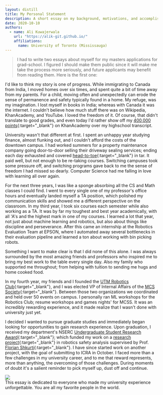 ```yaml
---
layout: distill
title: My Personal Statement
description: A short essay on my background, motivations, and accomplishments.
date: 2020-10-10
authors:
  - name: Ali Kuwajerwala
    url: "https://alik-git.github.io/"
    affiliations: 
      name: University of Toronto (Mississauga)
--- 
```


> I had to write two essays about myself for my masters applications for grad-school. I figured I should make them public since it will make me take the process more seriously, and future applicants may benefit from reading them. Here is the first one: 

<!-- 
My story --like everyone else's-- starts from a state of ignorance. It's easy to forget our humble beginnings given all the progress we've made, but rewind your own clock even a hundred generations, and you'll meet someone who knows embarrassingly little about the universe; just scarcely getting by. One shudders to think where we'll be a hundred generations from now.

On a smaller scale, I like to think my story is still one of progress.  -->

I'd like to think my story is one of progress. While immigrating to Canada from India, I moved homes over six times, and spent quite a bit of time away from my parents. For a child, moving often and unexpectedly can erode the sense of permanence and safety typically found in a home. 
My refuge, was my imagination. I lost myself in books in India; whereas with Canada it was the internet. I couldn't believe how much stuff there was on Wikipedia, KhanAcademy, and YouTube. I loved the freedom of it. Of course, that didn't translate to good grades, and even today I'd rather show off my [400,000 points][]{:target="_blank"} on KhanAcademy over my highschool transcript. 

[400,000 points]: https://www.khanacademy.org/profile/aliqk1603/
[contributions page]: https://en.wikipedia.org/wiki/Special:Contributions/Aliqk1603

University wasn't that different at first. I spent an unhappy year studying finance, almost flunking out, and I couldn't afford the costs of the downtown campus. I had worked summers for a property maintenance company going door-to-door selling their driveway sealing services; ending each day exhausted and covered [head-to-toe][]{:target="_blank"} in tar. It paid well, but not enough to be re-taking courses. Switching campuses took some pressure off, and switching programs gave back to me the sense of freedom I had missed so dearly. Computer Science had me falling in love with learning all over again.

[head-to-toe]: https://imgur.com/a/WGpdLac

For the next three years, I was like a sponge absorbing all the CS and Math classes I could find. I went to every single one of my professor's office hours and eventually landed myself a TA position, which polished my communication skills and showed me a different perspective on the classroom. In my third year, I took six courses each semester while also working as a TA. It was by far my toughest and best year academically, with all 'A's and the highest mark in one of my courses. I learned a lot that year, not just about machine learning and robotics, but also about things like discipline and perseverance. After this came an internship at the Robotics Evaluation Team at EPSON, where I automated away several bottlenecks in their evaluation pipeline and learned a ton about working with bin picking robots. 



Something I want to make clear is that I did none of this alone. I was always surrounded by the most amazing friends and professors who inspired me to bring my best work to the table every single day. Also my family who supported me throughout; from helping with tuition to sending me hugs and home cooked food.



In my fourth year, my friends and I founded the [UTM Robotics Club][]{:target="_blank"}, and I was elected VP of Internal Affairs of the [MCS Society][]{:target="_blank"}. Between those two organizations we coordinated and held over 50 events on campus. I personally ran ML workshops for the Robotics Club; resume workshops and games nights' for MCSS. It was an incredibly rewarding experience, and it made realize that I wasn't done with university just yet. 

[UTM Robotics Club]: https://utmrobotics.com/

[MCS Society]: https://www.instagram.com/utmmcss/

I decided I wanted to pursue graduate studies and immediately began looking for opportunities to gain research experience. Upon graduation, I received my department's NSERC [Undergraduate Student Research Award][]{:target="_blank"}; which funded my work on a [research project][]{:target="_blank"} in robotics safety analysis supervised by Prof. [Florian Shkurti][]{:target="_blank"}. I have since started work on another project, with the goal of submitting to ICRA in October. I faced more than a few challenges in my university career, and to me that reward represents, more than anything, the overcoming of those challenges. During moments of doubt it's a salient reminder to pick myself up, dust off and continue.

[research project]: https://rvl.cs.toronto.edu/backwards-reachability/

[Undergraduate Student Research Award]: https://www.nserc-crsng.gc.ca/students-etudiants/ug-pc/usra-brpc_eng.asp


[Florian Shkurti]: http://www.cs.toronto.edu/~florian/




<div class="l-page">
    <div class="l-page">
        <img class="img-fluid rounded z-depth-1" src="{{ site.baseurl }}/assets/img/group2017.jpg">
    </div>
</div>
<div class="caption">
    This essay is dedicated to everyone who made my university experience unforgettable. You are all my favorite people in the world. 
</div>

<!-- 

University for me has been challenging from day one. I'm incredibly proud of the fact that I didn't lose my focus and persevered. To me, this reward represents my overcoming of those challenges. 


ML and Robotics, and started looking for opportunities. 

, and started preparing for a career in grad school




I designed it to help solve my homework problems, and after showing it to my prof it is now listed as a tool in that course's recommended resources section! I also loved my job as a TA, 


which replaced my summer job. The summer was now spent making android apps, and my first app was a game where you solve simple graph theory puzzles inspired by my combinatorics course. 




Something I want to be clear about, is that I couldn't have done it alone. I was surrounded 



I started fresh with no pressure. After all, I couldn't exactly do much worse. It was exactly the  




For each sale, I had to seal that driveway on the spot and got paid a commission. For each door slammed shut in my face, I learned something about patience. I received quite the education each summer, along with a decent sum of money. 





 By the end of my twelve hour shift I 





Each door slammed shut in my face was an education in patience. 



Each door slammed shut was an education in patience, 

No one likes having over a hundred doors slammed in their face each day, but you 


 That job taught me a lot about patience and discipline, and despite enjoying the work, it wasn't exactly rewarding. 




<!-- On a smaller scale, I still like to think my story is one of progress. My family comes from rural Gujarat, in India. We went through some hard times when my grandfather suddenly passed away at 52. My father was about to start a career in film at the time, but put that on hold to take over the family business -- all while also caring for his mother and two younger siblings. My mother faced her own challenges growing up; as a young woman in a conservative household, she had to fight for her education and independence. Facing adversity, my parents were each steadfast in their resolve. Today, my mother possesses degrees in psychology (B.S & M.S.), business & marketing (MBA), and is currently pursuing a license to start work as an immigration consultant. Meanwhile my dad proudly looks back on a long and award-winning career as a director.

If they did, we sealed their driveway on the spot. We got paid a commission for each sale and that meant I made more than minimum wage if I did well. 


, even though there were days where I made nothing.

there were days where I made nothing, but on average it was more than minimum wage, which was enough spending money for highschool, but not downtown Toronto.




  It paid us commission based on our sales, which for me more than min


I fed myself with wikipedia 




I moved six times throughout my childhood


I went to stay with my cousin's family in Toronto so I could start highschool in Canada, as they had moved a few years ahead of us. Looking back, I moved a total of 6 times in my childhood, and have mixed feelings about it. 

I moved to Canada at the beginning of highschool without my parents and stayed with my cousin's family for -->

<!-- 

We applied for (and got) our Canadian PR status in 2010, but my parents weren't ready to move yet. I moved  -->



<!-- 

mother found her challenges growing up in conservative household. She had to fight for her independence and education. Stead



My mother grew up in a conservative household who expected an early marriage, was not primed for an education, she held her ground and got a bachelors and master in Psychology, started her career as a therapist, jumping ship to sales and marekting, eventually got her MBA, and moved to Canada where she was a reginal manager for Blyth Academy and Georgian College, you are now currently pursing a an immmigration diploma, immigration consultant RCIC llicsenced immigration consultant 

 -->







<!-- they may help future students write their own, and opening them up to criticism forces me to take the exercise more seriously. Here goes:



This article outlines my research over the summer 2020 term at the Robot Vision and Learning Lab at the University of Toronto, funded by the NSERC USRA Award.

It's hosted on the RVL Lab's [website][]{:target="_blank"}, and you reach it by [clicking here][]{:target="_blank"}.

[website]: http://rvl.cs.toronto.edu/
[clicking here]: https://rvl.cs.toronto.edu/backwards-reachability/ -->

<!-- </div>  -->


<!-- 
authors:
  - name: Albert Einstein
    url: "https://en.wikipedia.org/wiki/Albert_Einstein"
    affiliations:
      name: IAS, Princeton
  - name: Boris Podolsky
    url: "https://en.wikipedia.org/wiki/Boris_Podolsky"
    affiliations:
      name: IAS, Princeton
  - name: Nathan Rosen
    url: "https://en.wikipedia.org/wiki/Nathan_Rosen"
    affiliations:
      name: IAS, Princeton

bibliography: 2018-12-22-distill.bib

# Below is an example of injecting additional post-specific styles.
# If you use this post as a template, delete this _styles block.
_styles: >
  .fake-img {
    background: #bbb;
    border: 1px solid rgba(0, 0, 0, 0.1);
    box-shadow: 0 0px 4px rgba(0, 0, 0, 0.1);
    margin-bottom: 12px;
  }
  .fake-img p {
    font-family: monospace;
    color: white;
    text-align: left;
    margin: 12px 0;
    text-align: center;
    font-size: 16px;
  }

---

## Equations

This theme supports rendering beautiful math in inline and display modes using [KaTeX](https://khan.github.io/KaTeX/) engine.
You just need to surround your math expression with `$$`, like `$$ E = mc^2 $$`.
If you leave it inside a paragraph, it will produce an inline expression, just like $$ E = mc^2 $$.

To use display mode, again surround your expression with `$$` and place it as a separate paragraph.
Here is an example:

$$
\left( \sum_{k=1}^n a_k b_k \right)^2 \leq \left( \sum_{k=1}^n a_k^2 \right) \left( \sum_{k=1}^n b_k^2 \right)
$$

Note that [KaTeX](https://khan.github.io/KaTeX/) is work in progress, so it does not support the full range of math expressions as, say, [MathJax](https://www.mathjax.org/).
Yet, it is [blazing fast](http://www.intmath.com/cg5/katex-mathjax-comparison.php).

***

## Citations

Citations are then used in the article body with the `<d-cite>` tag.
The key attribute is a reference to the id provided in the bibliography.
The key attribute can take multiple ids, separated by commas.

The citation is presented inline like this: <d-cite key="gregor2015draw"></d-cite> (a number that displays more information on hover).
If you have an appendix, a bibliography is automatically created and populated in it.

Distill chose a numerical inline citation style to improve readability of citation dense articles and because many of the benefits of longer citations are obviated by displaying more information on hover.
However, we consider it good style to mention author last names if you discuss something at length and it fits into the flow well — the authors are human and it’s nice for them to have the community associate them with their work.

***

## Footnotes

Just wrap the text you would like to show up in a footnote in a `<d-footnote>` tag.
The number of the footnote will be automatically generated.<d-footnote>This will become a hoverable footnote.</d-footnote>

***

## Code Blocks

Syntax highlighting is provided within `<d-code>` tags.
An example of inline code snippets: `<d-code language="html">let x = 10;</d-code>`.
For larger blocks of code, add a `block` attribute:

<d-code block language="javascript">
  var x = 25;
  function(x) {
    return x * x;
  }
</d-code>

***

## Layouts

The main text column is referred to as the body.
It is the assumed layout of any direct descendants of the `d-article` element.

<div class="fake-img l-body">
  <p>.l-body</p>
</div>

For images you want to display a little larger, try `.l-page`:

<div class="fake-img l-page">
  <p>.l-page</p>
</div>

All of these have an outset variant if you want to poke out from the body text a little bit.
For instance:

<div class="fake-img l-body-outset">
  <p>.l-body-outset</p>
</div>

<div class="fake-img l-page-outset">
  <p>.l-page-outset</p>
</div>

Occasionally you’ll want to use the full browser width.
For this, use `.l-screen`.
You can also inset the element a little from the edge of the browser by using the inset variant.

<div class="fake-img l-screen">
  <p>.l-screen</p>
</div>
<div class="fake-img l-screen-inset">
  <p>.l-screen-inset</p>
</div>

The final layout is for marginalia, asides, and footnotes.
It does not interrupt the normal flow of `.l-body` sized text except on mobile screen sizes.

<div class="fake-img l-gutter">
  <p>.l-gutter</p>
</div> -->
